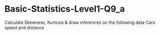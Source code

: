 # Basic-Statistics-Level1-Q9_a
 Calculate Skewness, Kurtosis & draw inferences on the following data
      Cars speed and distance 

